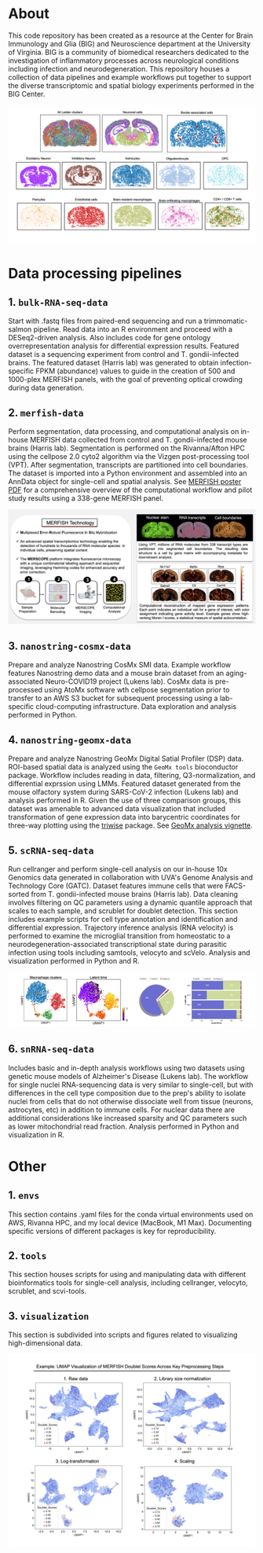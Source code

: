 # About

This code repository has been created as a resource at the Center for Brain Immunology and Glia (BIG) and Neuroscience department at the University of Virginia. BIG is a community of biomedical researchers dedicated to the investigation of inflammatory processes across neurological conditions including infection and neurodegeneration. This repository houses a collection of data pipelines and example workflows put together to support the  diverse transcriptomic and spatial biology experiments performed in the BIG Center.

![MERFISH figure 1](visualization/figures/merfish-spatial-scatter.png)

# Data processing pipelines
## 1. `bulk-RNA-seq-data`
Start with .fastq files from paired-end sequencing and run a trimmomatic-salmon pipeline. Read data into an R environment and proceed with a DESeq2-driven analysis. Also includes code for gene ontology overrepresentation analysis for differential expression results. Featured dataset is a sequencing experiment from control and T. gondii-infected brains. The featured dataset (Harris lab) was generated to obtain infection-specific FPKM (abundance) values to guide in the creation of 500 and 1000-plex MERFISH panels, with the goal of preventing optical crowding during data generation. 

## 2. `merfish-data`
Perform segmentation, data processing, and computational analysis on in-house MERFISH data collected from control and T. gondii-infected mouse brains (Harris lab). Segmentation is performed on the Rivanna/Afton HPC using the cellpose 2.0 cyto2 algorithm via the Vizgen post-processing tool (VPT). After segmentation, transcripts are partitioned into cell boundaries. The dataset is imported into a Python environment and assembled into an AnnData object for single-cell and spatial analysis. See [MERFISH poster PDF](visualization/figures/MERFISH_HPC_Pipeline_Cowan_RCSymposium2024_poster.pdf) for a comprehensive overview of the computational workflow and pilot study results using a 338-gene MERFISH panel.

![MERFISH figure 2](visualization/figures/merfish.png)
   
## 3. `nanostring-cosmx-data`
Prepare and analyze Nanostring CosMx SMI data. Example workflow features Nanostring demo data and a mouse brain dataset from an aging-associated Neuro-COVID19 project (Lukens lab). CosMx data is pre-processed using AtoMx software wth cellpose segmentation prior to transfer to an AWS S3 bucket for subsequent processing using a lab-specific cloud-computing infrastructure. Data exploration and analysis performed in Python.
   
## 4. `nanostring-geomx-data`
Prepare and analyze Nanostring GeoMx Digital Satial Profiler (DSP) data. ROI-based spatial data is analyzed using the `GeoMx tools` bioconductor package. Workflow includes reading in data, filtering, Q3-normalization, and differential exprssion using LMMs. Featured dataset generated from the mouse olfactory system during SARS-CoV-2 infection (Lukens lab) and analysis performed in R. Given the use of three comparison groups, this dataset was amenable to advanced data visualization that included transformation of gene expression data into barycentric coordinates for three-way plotting using the [triwise](https://github.com/saeyslab/triwise) package. See [GeoMx analysis vignette](https://www.bioconductor.org/packages/release/workflows/vignettes/GeoMxWorkflows/inst/doc/GeomxTools_RNA-NGS_Analysis.html#Analyzing_GeoMx-NGS_RNA_Expression_Data_with_GeomxTools).
   
## 5. `scRNA-seq-data`
Run cellranger and perform single-cell analysis on our in-house 10x Genomics data generated in collaboration with UVA's Genome Analysis and Technology Core (GATC). Dataset features immune cells that were FACS-sorted from T. gondii-infected mouse brains (Harris lab). Data cleaning involves filtering on QC parameters using a dynamic quantile approach that scales to each sample, and scrublet for doublet detection. This section includes example scripts for cell type annotation and identification and differential expression. Trajectory inference analysis (RNA velocity) is performed to examine the microglial transition from homeostatic to a neurodegeneration-associated transcriptional state during parasitic infection using tools including samtools, velocyto and scVelo. Analysis and visualization performed in Python and R.

![single-cell figure 1](visualization/figures/rna-velocity.png)
   
## 6. `snRNA-seq-data`
Includes basic and in-depth analysis workflows using two datasets using genetic mouse models of Alzheimer's Disease (Lukens lab). The workflow for single nuclei RNA-sequencing data is very similar to single-cell, but with differences in the cell type composition due to the prep's ability to isolate nuclei from cells that do not otherwise dissociate well from tissue (neurons, astrocytes, etc) in addition to immune cells. For nuclear data there are additional considerations like increased sparsity and QC parameters such as lower mitochondrial read fraction. Analysis performed in Python and visualization in R.
   

# Other
## 1. `envs`
This section contains .yaml files for the conda virtual environments used on AWS, Rivanna HPC, and my local device (MacBook, M1 Max). Documenting specific versions of different packages is key for reproducibility.

## 2. `tools`
This section houses scripts for using and manipulating data with different bioinformatics tools for single-cell analysis, including cellranger, velocyto, scrublet, and scvi-tools.
   
## 3. `visualization`
This section is subdivided into scripts and figures related to visualizing high-dimensional data.

![single-cell figure 2](visualization/figures/umap-viz-merfish-pp.png)